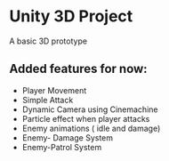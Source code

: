 <h1>Unity 3D Project</h1>
<p> A basic 3D prototype</p>
<h2> Added features for now:</h2>
<ul>
  <li> Player Movement</li>
  <li> Simple Attack</li>
  <li> Dynamic Camera using Cinemachine</li>
  <li> Particle effect when player attacks</i>
  <li> Enemy animations ( idle and damage)</li>
  <li> Enemy- Damage System</li>
  <li> Enemy-Patrol System</li>
  
  
  <ul>
